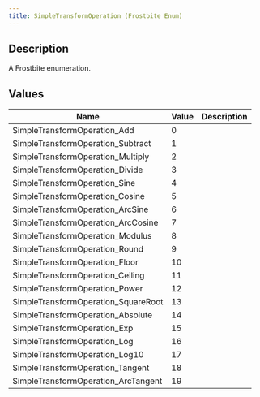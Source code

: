 ```yaml
---
title: SimpleTransformOperation (Frostbite Enum)
---
```

## Description

A Frostbite enumeration.

## Values

| Name                                 | Value | Description |
| ------------------------------------ | ----- | ----------- |
| SimpleTransformOperation\_Add        | 0     |             |
| SimpleTransformOperation\_Subtract   | 1     |             |
| SimpleTransformOperation\_Multiply   | 2     |             |
| SimpleTransformOperation\_Divide     | 3     |             |
| SimpleTransformOperation\_Sine       | 4     |             |
| SimpleTransformOperation\_Cosine     | 5     |             |
| SimpleTransformOperation\_ArcSine    | 6     |             |
| SimpleTransformOperation\_ArcCosine  | 7     |             |
| SimpleTransformOperation\_Modulus    | 8     |             |
| SimpleTransformOperation\_Round      | 9     |             |
| SimpleTransformOperation\_Floor      | 10    |             |
| SimpleTransformOperation\_Ceiling    | 11    |             |
| SimpleTransformOperation\_Power      | 12    |             |
| SimpleTransformOperation\_SquareRoot | 13    |             |
| SimpleTransformOperation\_Absolute   | 14    |             |
| SimpleTransformOperation\_Exp        | 15    |             |
| SimpleTransformOperation\_Log        | 16    |             |
| SimpleTransformOperation\_Log10      | 17    |             |
| SimpleTransformOperation\_Tangent    | 18    |             |
| SimpleTransformOperation\_ArcTangent | 19    |             |
